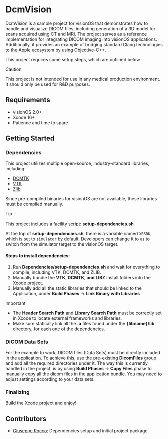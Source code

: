 # DcmVision

DcmVision is a sample project for visionOS that demonstrates how to handle and visualize DICOM files, including generation of a 3D model for scans acquired using CT and MRI. The project serves as a reference implementation for integrating DICOM imaging into visionOS applications. Additionally, it provides an example of bridging standard Clang technologies to the Apple ecosystem by using Objective-C++.

This project requires some setup steps, which are outlined below.

> [!CAUTION]
> This project is not intended for use in any medical production environment. It should only be used for R&D purposes.

## Requirements

- visionOS 2.0+
- Xcode 16+
- Patience and time to spare

## Getting Started

### Dependencies

This project utilizes multiple open-source, industry-standard libraries, including:

- [DCMTK](https://github.com/DCMTK/dcmtk)
- [VTK](https://github.com/Kitware/VTK)
- [Zlib](https://zlib.net/)

Since pre-compiled binaries for visionOS are not available, these libraries must be compiled manually.

> [!TIP]
> This project includes a facility script: **setup-dependencies.sh**
>
> At the top of **setup-dependencies.sh**, there is a variable named `XRSDK`, which is set to `simulator` by default. Developers can change it to `os` to switch from the simulator target to the visionOS target.

#### Steps to install dependencies:

1. Run **Dependencies/setup-dependencies.sh** and wait for everything to compile, including VTK, DCMTK, and ZLIB.
2. Manually bundle the **VTK, DCMTK, and LIBZ** install folders into the Xcode project.
3. Manually add all the static libraries that should be linked to the Application, under **Build Phases** -> **Link Binary with Libraries**

> [!IMPORTANT]
> - The **Header Search Path** and **Library Search Path** must be correctly set in Xcode to locate external frameworks and libraries.
> - Make sure statically link all the **.a** files found under the **{libname}/lib** directory, for each one of the dependencies.

### DICOM Data Sets

For the example to work, DICOM files (Data Sets) must be directly included in the application. To achieve this, use the pre-existing **DicomFiles** group and add all the required directories under it. The way this is currently handled in the project, is by using **Build Phases** -> **Copy Files** phase to manually copy all the dicom files in the application bundle. You may need to adjust settings according to your data sets.

### Finalizing

Build the Xcode project and enjoy!

## Contributors

- [Giuseppe Rocco](https://github.com/iOmega8561)[:](https://github.com/iOmega8561) Dependencies setup and initial project package

